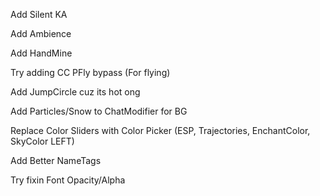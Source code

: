 Add Silent KA

Add Ambience

Add HandMine

Try adding CC PFly bypass (For flying)

Add JumpCircle cuz its hot ong

Add Particles/Snow to ChatModifier for BG

Replace Color Sliders with Color Picker (ESP, Trajectories, EnchantColor, SkyColor LEFT)

Add Better NameTags

Try fixin Font Opacity/Alpha
